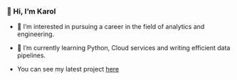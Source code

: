 ### 👋 Hi, I’m Karol
  
- 👀 I’m interested in pursuing a career in the field of analytics and engineering.
  
- 🌱 I’m currently learning Python, Cloud services and writing efficient data pipelines.

- You can see my latest project [here](https://github.com/KarolG002/Winery_DE_Project)
<!---
KarolG002/KarolG002 is a ✨ special ✨ repository because its `README.md` (this file) appears on your GitHub profile.
You can click the Preview link to take a look at your changes.
--->
